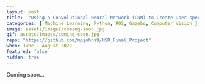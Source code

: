 ```yaml
---
layout: post
title:  "Using a Convolutional Neural Network (CNN) to Create User-specific Symbols for Navigation"
categories: [ Machine Learning, Python, ROS, Gazebo, Computer Vision ]
image: assets/images/coming-soon.jpg
gif: assets/images/coming-soon.jpg
repo: "https://github.com/mpjohns9/MSR_Final_Project"
when: June - August 2022
featured: false
hidden: true
---
```


Coming soon...
